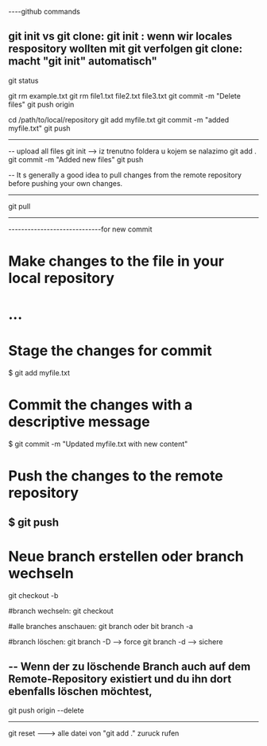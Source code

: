 
----github commands


git init   vs git clone:
git init : wenn wir locales respository wollten mit git verfolgen
git clone:  macht "git init" automatisch"
-----
git status

git rm example.txt
git rm file1.txt file2.txt file3.txt
git commit -m "Delete files"
git push origin <branch-name>



cd /path/to/local/repository
git add myfile.txt
git commit -m "added myfile.txt"
git push

--------
-- upload all files
git init    --> iz trenutno foldera u kojem se nalazimo
git add .
git commit -m "Added new files"
git push


--
 It s generally a good idea to pull changes from the 
 remote repository before pushing your own changes. 

 ---
 git pull

 ---
 -----------------------------for new commit
# Make changes to the file in your local repository
# ...

# Stage the changes for commit
$ git add myfile.txt

# Commit the changes with a descriptive message
$ git commit -m "Updated myfile.txt with new content"

# Push the changes to the remote repository
$ git push
--------------------------------------------
# Neue branch erstellen oder branch wechseln
git checkout -b <branchname>    

#branch wechseln:
git checkout 

#alle branches anschauen:
git branch
oder
bit branch -a


#branch löschen:
git branch -D <zu-loeschende-branch>      --> force 
git branch -d <zu-loeschende-branch>       --> sichere

--
Wenn der zu löschende Branch auch auf dem Remote-Repository existiert und du ihn dort ebenfalls löschen möchtest,
-
git push origin --delete <zu-loeschende-branch>

------------------------



git reset ---> alle datei von "git add ."  zuruck rufen




